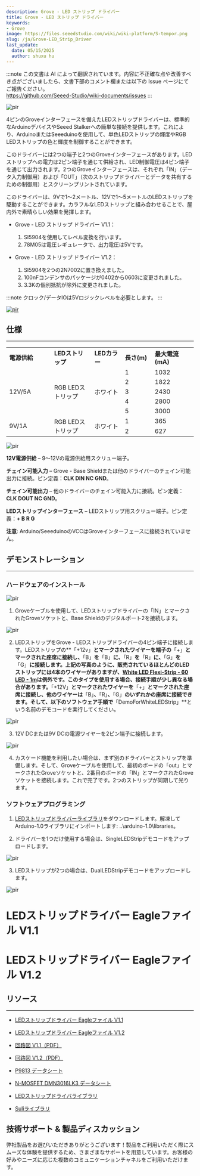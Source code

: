 ```yaml
---
description: Grove - LED ストリップ ドライバー
title: Grove - LED ストリップ ドライバー
keywords:
- Grove
image: https://files.seeedstudio.com/wiki/wiki-platform/S-tempor.png
slug: /ja/Grove-LED_Strip_Driver
last_update:
  date: 05/15/2025
  author: shuxu hu
---
```

:::note
この文書は AI によって翻訳されています。内容に不正確な点や改善すべき点がございましたら、文書下部のコメント欄または以下の Issue ページにてご報告ください。  
https://github.com/Seeed-Studio/wiki-documents/issues
:::

<!-- ![](https://files.seeedstudio.com/wiki/Grove-LED_Strip_Driver/img/Grove-LED_Strip_Driver.jpg) -->
<p style={{textAlign: 'center'}}><img src="https://files.seeedstudio.com/wiki/Grove-LED_Strip_Driver/img/Grove-LED_Strip_Driver.jpg" alt="pir" width={600} height="auto" /></p>

4ピンのGroveインターフェースを備えたLEDストリップドライバーは、標準的なArduinoデバイスやSeeed Stalkerへの簡単な接続を提供します。これにより、ArduinoまたはSeeeduinoを使用して、単色LEDストリップの輝度やRGB LEDストリップの色と輝度を制御することができます。

このドライバーには2つの端子と2つのGroveインターフェースがあります。LEDストリップへの電力は2ピン端子を通じて供給され、LED制御電圧は4ピン端子を通じて出力されます。2つのGroveインターフェースは、それぞれ「IN」（データ入力制御用）および「OUT」（次のストリップドライバーとデータを共有するための制御用）とスクリーンプリントされています。

このドライバーは、9Vで1～2メートル、12Vで1～5メートルのLEDストリップを駆動することができます。カラフルなLEDストリップと組み合わせることで、屋内外で素晴らしい効果を発揮します。

* Grove - LED ストリップ ドライバー V1.1：
  1. SI5904を使用してレベル変換を行います。
  2. 78M05は電圧レギュレータで、出力電圧は5Vです。

* Grove - LED ストリップ ドライバー V1.2：
  1. SI5904を2つの2N7002に置き換えました。
  2. 100nFコンデンサのパッケージが0402から0603に変更されました。
  3. 3.3Kの個別抵抗が除外に変更されました。

:::note
    クロック/データIOは5Vロジックレベルを必要とします。
:::
<!-- [![](https://files.seeedstudio.com/wiki/Seeed-WiKi/docs/images/300px-Get_One_Now_Banner-ragular.png)](https://www.seeedstudio.com/Grove-LED-Strip-Driver-p-1197.html) -->
[<p><img src="https://files.seeedstudio.com/wiki/common/Get_One_Now_Banner.png" alt="pir" width={600} height="auto" /></p>](https://www.seeedstudio.com/Grove-LED-Strip-Driver-p-1197.html)

## 仕様
---
<table>
<tr>
<td width="150"><strong>電源供給</strong></td>
<td width="150"><strong>LEDストリップ</strong></td>
<td width="100"><strong>LEDカラー</strong></td>
<td width="100"><strong>長さ(m)</strong></td>
<td width="150"><strong>最大電流(mA)</strong></td>
</tr>
<tr>
<td rowspan="5">12V/5A</td>
<td rowspan="5">RGB LEDストリップ</td>
<td rowspan="5">ホワイト</td>
<td>1</td>
<td>1032</td>
</tr>
<tr>
<td>2</td>
<td>1822</td>
</tr>
<tr>
<td>3</td>
<td>2430</td>
</tr>
<tr>
<td>4</td>
<td>2800</td>
</tr>
<tr>
<td>5</td>
<td>3000</td>
</tr>
<tr>
<td rowspan="2">9V/1A</td>
<td rowspan="2">RGB LEDストリップ</td>
<td rowspan="2">ホワイト</td>
<td>1</td>
<td>365</td>
</tr>
<tr>
<td>2</td>
<td>627</td>
</tr>
</table>

<!-- ![](https://files.seeedstudio.com/wiki/Grove-LED_Strip_Driver/img/LED_Strip_Driver_Interface3.jpg) -->
<p style={{textAlign: 'center'}}><img src="https://files.seeedstudio.com/wiki/Grove-LED_Strip_Driver/img/LED_Strip_Driver_Interface3.jpg" alt="pir" width={600} height="auto" /></p>

**12V電源供給** – 9～12Vの電源供給用スクリュー端子。

**チェイン可能入力** – Grove - Base Shieldまたは他のドライバーのチェイン可能出力に接続。ピン定義：**CLK DIN NC GND**。

**チェイン可能出力** – 他のドライバーのチェイン可能入力に接続。ピン定義：**CLK DOUT NC GND**。

**LEDストリップインターフェース** – LEDストリップ用スクリュー端子。ピン定義：**+ B R G**

**注意**: Arduino/SeeeduinoのVCCはGroveインターフェースに接続されていません。

## デモンストレーション
---
### ハードウェアのインストール

<!-- ![](https://files.seeedstudio.com/wiki/Grove-LED_Strip_Driver/img/LED_Strip_Driver_hardware_install_Step1.jpg) -->
  <p style={{textAlign: 'center'}}><img src="https://files.seeedstudio.com/wiki/Grove-LED_Strip_Driver/img/LED_Strip_Driver_hardware_install_Step1.jpg" alt="pir" width={600} height="auto" /></p>

1. Groveケーブルを使用して、LEDストリップドライバーの「IN」とマークされたGroveソケットと、Base Shieldのデジタルポート2を接続します。

<!-- ![](https://files.seeedstudio.com/wiki/Grove-LED_Strip_Driver/img/LED_Strip_Driver_hardware_install_Step2.jpg) -->
  <p style={{textAlign: 'center'}}><img src="https://files.seeedstudio.com/wiki/Grove-LED_Strip_Driver/img/LED_Strip_Driver_hardware_install_Step2.jpg" alt="pir" width={600} height="auto" /></p>

2. LEDストリップをGrove - LEDストリップドライバーの4ピン端子に接続します。LEDストリップの**「+12v」**とマークされたワイヤーを端子の**「+」**とマークされた座席に接続し、**「B」**を**「B」**に、**「R」**を**「R」**に、**「G」**を**「G」**に接続します。上記の写真のように、販売されているほとんどのLEDストリップには4本のワイヤーがありますが、[White LED Flexi-Strip - 60 LED - 1m](https://www.seeedstudio.com/depot/white-led-flexistrip-60-led1m-p-1122.html?cPath=207)は例外です。このタイプを使用する場合、接続手順が少し異なる場合があります。**「+12V」**とマークされたワイヤーを**「+」**とマークされた座席に接続し、他のワイヤーは**「B」**、**「R」**、**「G」**のいずれかの座席に接続できます。そして、以下のソフトウェア手順で**「DemoForWhiteLEDStrip」**という名前のデモコードを実行してください。

<!-- ![](https://files.seeedstudio.com/wiki/Grove-LED_Strip_Driver/img/LED_Strip_Driver_hardware_install_Step3.jpg) -->
  <p style={{textAlign: 'center'}}><img src="https://files.seeedstudio.com/wiki/Grove-LED_Strip_Driver/img/LED_Strip_Driver_hardware_install_Step3.jpg" alt="pir" width={600} height="auto" /></p>

3. 12V DCまたは9V DCの電源ワイヤーを2ピン端子に接続します。

<!-- ![](https://files.seeedstudio.com/wiki/Grove-LED_Strip_Driver/img/LED_Strip_Driver_hardware_install_Step4.jpg) -->
  <p style={{textAlign: 'center'}}><img src="https://files.seeedstudio.com/wiki/Grove-LED_Strip_Driver/img/LED_Strip_Driver_hardware_install_Step4.jpg" alt="pir" width={600} height="auto" /></p>

4. カスケード機能を利用したい場合は、まず別のドライバーとストリップを準備します。そして、Groveケーブルを使用して、最初のボードの「out」とマークされたGroveソケットと、2番目のボードの「IN」とマークされたGroveソケットを接続します。これで完了です。2つのストリップが同期して光ります。

### ソフトウェアプログラミング

1. [LEDストリップドライバーライブラリ](https://files.seeedstudio.com/wiki/Grove-LED_Strip_Driver/res/LEDStripDriver_library.zip)をダウンロードします。解凍してArduino-1.0ライブラリにインポートします: ..\arduino-1.0\libraries。

2. ドライバーを1つだけ使用する場合は、SingleLEDStripデモコードをアップロードします。
<!-- ![](https://files.seeedstudio.com/wiki/Grove-LED_Strip_Driver/img/SingleLEDStripDemo.jpg) -->
  <p style={{textAlign: 'center'}}><img src="https://files.seeedstudio.com/wiki/Grove-LED_Strip_Driver/img/SingleLEDStripDemo.jpg" alt="pir" width={600} height="auto" /></p>

3. LEDストリップが2つの場合は、DualLEDStripデモコードをアップロードします。
<!-- ![](https://files.seeedstudio.com/wiki/Grove-LED_Strip_Driver/img/DualLEDStripDemo.jpg) -->
  <p style={{textAlign: 'center'}}><img src="https://files.seeedstudio.com/wiki/Grove-LED_Strip_Driver/img/DualLEDStripDemo.jpg" alt="pir" width={600} height="auto" /></p>

# LEDストリップドライバー Eagleファイル V1.1
<div className="altium-ecad-viewer" data-project-src="https://files.seeedstudio.com/wiki/Grove-LED_Strip_Driver/res/LED_Strip_driver_eagle_files.zip" style={{borderRadius: '0px 0px 4px 4px', height: 500, borderStyle: 'solid', borderWidth: 1, borderColor: 'rgb(241, 241, 241)', overflow: 'hidden', maxWidth: 1280, maxHeight: 700, boxSizing: 'border-box'}}>
</div>

# LEDストリップドライバー Eagleファイル V1.2
<div className="altium-ecad-viewer" data-project-src="https://files.seeedstudio.com/wiki/Grove-LED_Strip_Driver/res/LED_Strip_Driver_eagle_file_V1.2.zip" style={{borderRadius: '0px 0px 4px 4px', height: 500, borderStyle: 'solid', borderWidth: 1, borderColor: 'rgb(241, 241, 241)', overflow: 'hidden', maxWidth: 1280, maxHeight: 700, boxSizing: 'border-box'}}>
</div>

## リソース
---
*   [LEDストリップドライバー Eagleファイル V1.1](https://files.seeedstudio.com/wiki/Grove-LED_Strip_Driver/res/LED_Strip_driver_eagle_files.zip)

*   [LEDストリップドライバー Eagleファイル V1.2](https://files.seeedstudio.com/wiki/Grove-LED_Strip_Driver/res/LED_Strip_Driver_eagle_file_V1.2.zip)

*   [回路図 V1.1（PDF）](https://files.seeedstudio.com/wiki/Grove-LED_Strip_Driver/res/LED_Strip_driver.pdf)

*   [回路図 V1.2（PDF）](https://files.seeedstudio.com/wiki/Grove-LED_Strip_Driver/res/Grove-LED_Strip_driver_V1.2.pdf)

*   [P9813 データシート](https://files.seeedstudio.com/wiki/Grove-LED_Strip_Driver/res/P9813_datasheet.pdf)

*   [N-MOSFET DMN3016LK3 データシート](https://files.seeedstudio.com/wiki/Grove-LED_Strip_Driver/res/N-MOSFET_DMN3016LK3_Datasheet.pdf)

*   [LEDストリップドライバライブラリ](https://files.seeedstudio.com/wiki/Grove-LED_Strip_Driver/res/LEDStripDriver_library.zip)

*   [Suliライブラリ](https://github.com/Seeed-Studio/LED_Strip_Suli)

## 技術サポート & 製品ディスカッション
弊社製品をお選びいただきありがとうございます！製品をご利用いただく際にスムーズな体験を提供するため、さまざまなサポートを用意しています。お客様の好みやニーズに応じた複数のコミュニケーションチャネルをご利用いただけます。

<div class="button_tech_support_container">
<a href="https://forum.seeedstudio.com/" class="button_forum"></a> 
<a href="https://www.seeedstudio.com/contacts" class="button_email"></a>
</div>

<div class="button_tech_support_container">
<a href="https://discord.gg/eWkprNDMU7" class="button_discord"></a> 
<a href="https://github.com/Seeed-Studio/wiki-documents/discussions/69" class="button_discussion"></a>
</div>